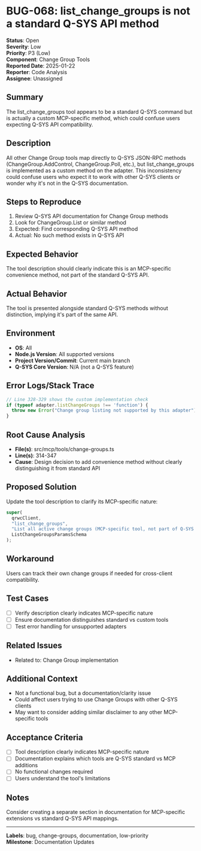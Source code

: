 # BUG-068: list_change_groups is not a standard Q-SYS API method

**Status**: Open  
**Severity**: Low  
**Priority**: P3 (Low)  
**Component**: Change Group Tools  
**Reported Date**: 2025-01-22  
**Reporter**: Code Analysis  
**Assignee**: Unassigned  

## Summary
The list_change_groups tool appears to be a standard Q-SYS command but is actually a custom MCP-specific method, which could confuse users expecting Q-SYS API compatibility.

## Description
All other Change Group tools map directly to Q-SYS JSON-RPC methods (ChangeGroup.AddControl, ChangeGroup.Poll, etc.), but list_change_groups is implemented as a custom method on the adapter. This inconsistency could confuse users who expect it to work with other Q-SYS clients or wonder why it's not in the Q-SYS documentation.

## Steps to Reproduce
1. Review Q-SYS API documentation for Change Group methods
2. Look for ChangeGroup.List or similar method
3. Expected: Find corresponding Q-SYS API method
4. Actual: No such method exists in Q-SYS API

## Expected Behavior
The tool description should clearly indicate this is an MCP-specific convenience method, not part of the standard Q-SYS API.

## Actual Behavior
The tool is presented alongside standard Q-SYS methods without distinction, implying it's part of the same API.

## Environment
- **OS**: All
- **Node.js Version**: All supported versions
- **Project Version/Commit**: Current main branch
- **Q-SYS Core Version**: N/A (not a Q-SYS feature)

## Error Logs/Stack Trace
```typescript
// Line 328-329 shows the custom implementation check
if (typeof adapter.listChangeGroups !== 'function') {
  throw new Error("Change group listing not supported by this adapter");
}
```

## Root Cause Analysis
- **File(s)**: src/mcp/tools/change-groups.ts
- **Line(s)**: 314-347
- **Cause**: Design decision to add convenience method without clearly distinguishing it from standard API

## Proposed Solution
Update the tool description to clarify its MCP-specific nature:
```typescript
super(
  qrwcClient,
  "list_change_groups",
  "List all active change groups (MCP-specific tool, not part of Q-SYS API). Shows ID, control count, and auto-poll status. No parameters needed. Example: {} returns [{id:'mixer-controls',controlCount:4,hasAutoPoll:true}]. Use to monitor MCP server state and verify cleanup.",
  ListChangeGroupsParamsSchema
);
```

## Workaround
Users can track their own change groups if needed for cross-client compatibility.

## Test Cases
- [ ] Verify description clearly indicates MCP-specific nature
- [ ] Ensure documentation distinguishes standard vs custom tools
- [ ] Test error handling for unsupported adapters

## Related Issues
- Related to: Change Group implementation

## Additional Context
- Not a functional bug, but a documentation/clarity issue
- Could affect users trying to use Change Groups with other Q-SYS clients
- May want to consider adding similar disclaimer to any other MCP-specific tools

## Acceptance Criteria
- [ ] Tool description clearly indicates MCP-specific nature
- [ ] Documentation explains which tools are Q-SYS standard vs MCP additions
- [ ] No functional changes required
- [ ] Users understand the tool's limitations

## Notes
Consider creating a separate section in documentation for MCP-specific extensions vs standard Q-SYS API mappings.

---
**Labels**: bug, change-groups, documentation, low-priority  
**Milestone**: Documentation Updates